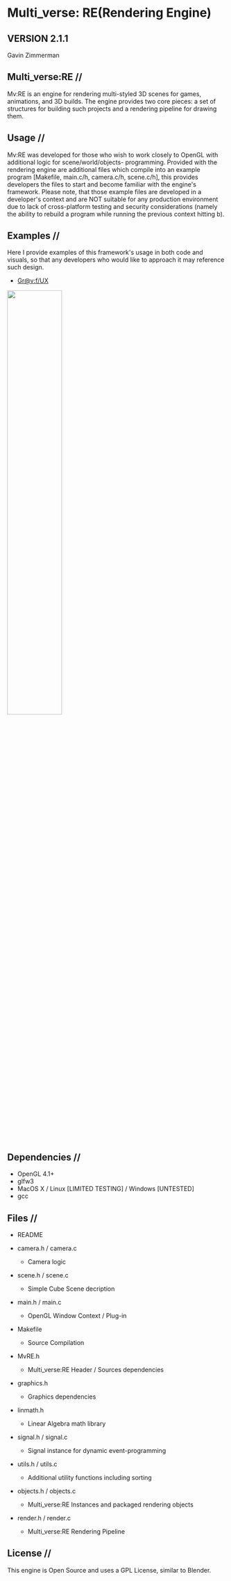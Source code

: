 # Multi_verse: RE(Rendering Engine)
## VERSION 2.1.1
Gavin Zimmerman


## Multi_verse:RE //
 Mv:RE is an engine for rendering multi-styled 3D scenes for games, animations, and 3D builds. The engine provides two core pieces: a set of structures for building such projects and a rendering pipeline for drawing them. 


## Usage //
 Mv:RE was developed for those who wish to work closely to OpenGL with additional logic for scene/world/objects- programming. Provided with the rendering engine are additional files which compile into an example program [Makefile, main.c/h, camera.c/h, scene.c/h], this provides developers the files to start and become familiar with the engine's framework.
 Please note, that those example files are developed in a developer's context and are NOT suitable for any production environment due to lack of cross-platform testing and security considerations (namely the ability to rebuild a program while running the previous context hitting b).


## Examples //
 Here I provide examples of this framework's usage in both code and visuals, so that any developers who would like to approach it may reference such design.
 - [Gr@v:f/UX](https://github.com/SilvRHat/gr-v-f-UX)<br>
 <img src='doc/gravity_flux.png' width='50%'>


## Dependencies //
 - OpenGL 4.1+
 - glfw3
 - MacOS X / Linux [LIMITED TESTING] / Windows [UNTESTED]
 - gcc


## Files //
 - README
 - camera.h / camera.c
    - Camera logic
 - scene.h / scene.c
    - Simple Cube Scene decription
 - main.h / main.c
    - OpenGL Window Context / Plug-in
 - Makefile
    - Source Compilation
 
 - MvRE.h
    - Multi_verse:RE Header / Sources dependencies
 - graphics.h
    - Graphics dependencies
 - linmath.h
    - Linear Algebra math library
 - signal.h / signal.c
    - Signal instance for dynamic event-programming
 - utils.h / utils.c
    - Additional utility functions including sorting
 - objects.h / objects.c
    - Multi_verse:RE Instances and packaged rendering objects
 - render.h / render.c
    - Multi_verse:RE Rendering Pipeline


## License //
 This engine is Open Source and uses a GPL License, similar to Blender. 